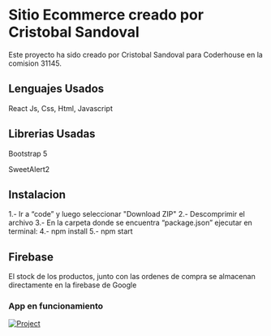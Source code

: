 # Sitio Ecommerce creado por Cristobal Sandoval

  

Este proyecto ha sido creado por Cristobal Sandoval para Coderhouse en la comision 31145.

  

## Lenguajes Usados
 

React Js, Css, Html, Javascript


## Librerias Usadas

Bootstrap 5

SweetAlert2
 

## Instalacion

  
1.- Ir a “code” y luego seleccionar "Download ZIP"
2.- Descomprimir el archivo
3.- En la carpeta donde se encuentra “package.json” ejecutar en terminal: 
4.- npm install
5.- npm start
  
## Firebase

 
El stock de los productos, junto con las ordenes de compra se almacenan directamente en la firebase de Google


### App en funcionamiento

 [![Project](https://i.imgur.com/S4VbfBn.gif)](https://github.com/crsandovalb/ecommerce31145)